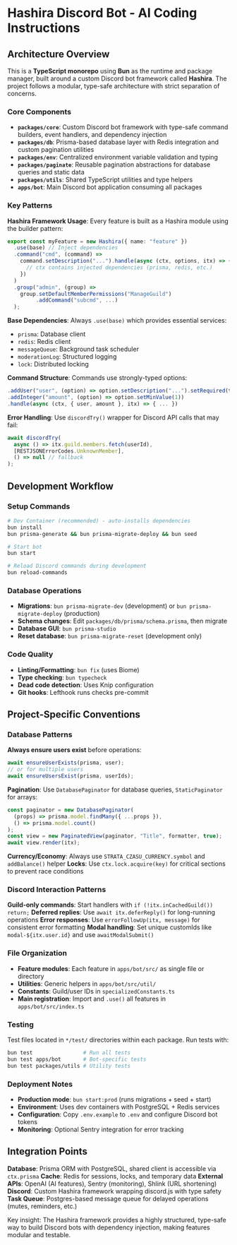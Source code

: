 # Hashira Discord Bot - AI Coding Instructions

## Architecture Overview

This is a **TypeScript monorepo** using **Bun** as the runtime and package manager, built around a custom Discord bot framework called **Hashira**. The project follows a modular, type-safe architecture with strict separation of concerns.

### Core Components

- **`packages/core`**: Custom Discord bot framework with type-safe command builders, event handlers, and dependency injection
- **`packages/db`**: Prisma-based database layer with Redis integration and custom pagination utilities  
- **`packages/env`**: Centralized environment variable validation and typing
- **`packages/paginate`**: Reusable pagination abstractions for database queries and static data
- **`packages/utils`**: Shared TypeScript utilities and type helpers
- **`apps/bot`**: Main Discord bot application consuming all packages

### Key Patterns

**Hashira Framework Usage**: Every feature is built as a Hashira module using the builder pattern:
```typescript
export const myFeature = new Hashira({ name: "feature" })
  .use(base) // Inject dependencies
  .command("cmd", (command) => 
    command.setDescription("...").handle(async (ctx, options, itx) => {
      // ctx contains injected dependencies (prisma, redis, etc.)
    })
  )
  .group("admin", (group) => 
    group.setDefaultMemberPermissions("ManageGuild")
         .addCommand("subcmd", ...)
  );
```

**Base Dependencies**: Always `.use(base)` which provides essential services:
- `prisma`: Database client
- `redis`: Redis client  
- `messageQueue`: Background task scheduler
- `moderationLog`: Structured logging
- `lock`: Distributed locking

**Command Structure**: Commands use strongly-typed options:
```typescript
.addUser("user", (option) => option.setDescription("...").setRequired(true))
.addInteger("amount", (option) => option.setMinValue(1))
.handle(async (ctx, { user, amount }, itx) => { ... })
```

**Error Handling**: Use `discordTry()` wrapper for Discord API calls that may fail:
```typescript
await discordTry(
  async () => itx.guild.members.fetch(userId),
  [RESTJSONErrorCodes.UnknownMember],
  () => null // fallback
);
```

## Development Workflow

### Setup Commands
```bash
# Dev Container (recommended) - auto-installs dependencies
bun install
bun prisma-generate && bun prisma-migrate-deploy && bun seed

# Start bot
bun start

# Reload Discord commands during development
bun reload-commands
```

### Database Operations
- **Migrations**: `bun prisma-migrate-dev` (development) or `bun prisma-migrate-deploy` (production)
- **Schema changes**: Edit `packages/db/prisma/schema.prisma`, then migrate
- **Database GUI**: `bun prisma-studio`
- **Reset database**: `bun prisma-migrate-reset` (development only)

### Code Quality
- **Linting/Formatting**: `bun fix` (uses Biome)
- **Type checking**: `bun typecheck`
- **Dead code detection**: Uses Knip configuration
- **Git hooks**: Lefthook runs checks pre-commit

## Project-Specific Conventions

### Database Patterns
**Always ensure users exist** before operations:
```typescript
await ensureUserExists(prisma, user);
// or for multiple users
await ensureUsersExist(prisma, userIds);
```

**Pagination**: Use `DatabasePaginator` for database queries, `StaticPaginator` for arrays:
```typescript
const paginator = new DatabasePaginator(
  (props) => prisma.model.findMany({ ...props }),
  () => prisma.model.count()
);
const view = new PaginatedView(paginator, "Title", formatter, true);
await view.render(itx);
```

**Currency/Economy**: Always use `STRATA_CZASU_CURRENCY.symbol` and `addBalance()` helper
**Locks**: Use `ctx.lock.acquire(key)` for critical sections to prevent race conditions

### Discord Interaction Patterns
**Guild-only commands**: Start handlers with `if (!itx.inCachedGuild()) return;`
**Deferred replies**: Use `await itx.deferReply()` for long-running operations
**Error responses**: Use `errorFollowUp(itx, message)` for consistent error formatting
**Modal handling**: Set unique customIds like `modal-${itx.user.id}` and use `awaitModalSubmit()`

### File Organization
- **Feature modules**: Each feature in `apps/bot/src/` as single file or directory
- **Utilities**: Generic helpers in `apps/bot/src/util/`
- **Constants**: Guild/user IDs in `specializedConstants.ts`
- **Main registration**: Import and `.use()` all features in `apps/bot/src/index.ts`

### Testing
Test files located in `*/test/` directories within each package. Run tests with:
```bash
bun test                # Run all tests
bun test apps/bot       # Bot-specific tests
bun test packages/utils # Utility tests
```

### Deployment Notes
- **Production mode**: `bun start:prod` (runs migrations + seed + start)
- **Environment**: Uses dev containers with PostgreSQL + Redis services
- **Configuration**: Copy `.env.example` to `.env` and configure Discord bot tokens
- **Monitoring**: Optional Sentry integration for error tracking

## Integration Points

**Database**: Prisma ORM with PostgreSQL, shared client is accessible via `ctx.prisma`
**Cache**: Redis for sessions, locks, and temporary data
**External APIs**: OpenAI (AI features), Sentry (monitoring), Shlink (URL shortening)
**Discord**: Custom Hashira framework wrapping discord.js with type safety
**Task Queue**: Postgres-based message queue for delayed operations (mutes, reminders, etc.)

Key insight: The Hashira framework provides a highly structured, type-safe way to build Discord bots with dependency injection, making features modular and testable.
